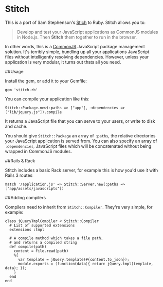 # Stitch

This is a port of Sam Stephenson's [Stich](https://github.com/sstephenson/stitch) to Ruby. Stitch allows you to:

> Develop and test your JavaScript applications as CommonJS modules in Node.js. Then __Stitch__ them together to run in the browser.

In other words, this is a [CommonJS](http://dailyjs.com/2010/10/18/modules/) JavaScript package management solution. It's terribly simple, bundling up all your applications JavaScript files without intelligently resolving dependencies. However, unless your application is very modular, it turns out thats all you need.

##Usage

Install the gem, or add it to your Gemfile:
  
    gem 'stitch-rb'

You can compile your application like this:

    Stitch::Package.new(:paths => ["app"], :dependencies => ["lib/jquery.js"]).compile
    
It returns a JavaScript file that you can serve to your users, or write to disk and cache.

You should give `Stitch::Package` an array of `:paths`, the relative directories your JavaScript application is served from. You can also specify an array of `:dependencies`, JavaScript files which will be concatenated without being wrapped in CommonJS modules. 

##Rails & Rack

Stitch includes a basic Rack server, for example this is how you'd use it with Rails 3 routes:

    match '/application.js' => Stitch::Server.new(:paths => ["app/assets/javascripts"])

##Adding compilers

Compilers need to inherit from `Stitch::Compiler`. They're very simple, for example:

    class jQueryTmplCompiler < Stitch::Compiler
      # List of supported extensions
      extensions :tmpl
    
      # A compile method which takes a file path, 
      # and returns a compiled string
      def compile(path)
        content = File.read(path)
        %{
          var template = jQuery.template(#{content.to_json});
          module.exports = (function(data){ return jQuery.tmpl(template, data); });
        }
      end
    end